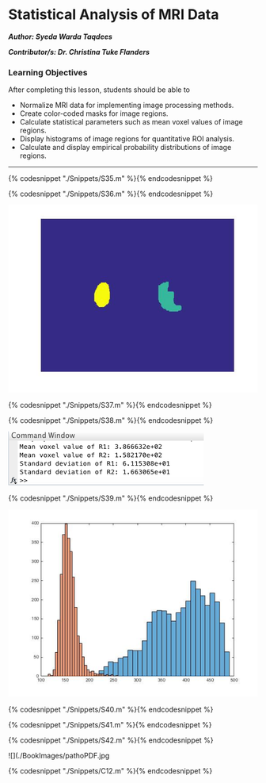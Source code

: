 # Statistical Analysis of MRI Data

***Author: Syeda Warda Taqdees***

***Contributor/s: Dr. Christina Tuke Flanders***


### Learning Objectives

After completing this lesson, students should be able to

*   Normalize MRI data for implementing image processing methods.
*   Create color-coded masks for image regions.
*   Calculate statistical parameters such as mean voxel values of image regions.
*   Display histograms of image regions for quantitative ROI analysis. 
*   Calculate and display empirical probability distributions of image regions.
_____________________________________________________________________________



{% codesnippet "./Snippets/S35.m" %}{% endcodesnippet %}

{% codesnippet "./Snippets/S36.m" %}{% endcodesnippet %}

![](./BookImages/pathoCodedMask.jpg)

{% codesnippet "./Snippets/S37.m" %}{% endcodesnippet %}

{% codesnippet "./Snippets/S38.m" %}{% endcodesnippet %}

![](./BookImages/pathoStats.tiff)

{% codesnippet "./Snippets/S39.m" %}{% endcodesnippet %}

![](./BookImages/pathoHist.jpg)

{% codesnippet "./Snippets/S40.m" %}{% endcodesnippet %}

{% codesnippet "./Snippets/S41.m" %}{% endcodesnippet %}

{% codesnippet "./Snippets/S42.m" %}{% endcodesnippet %}

![](./BookImages/pathoPDF.jpg

{% codesnippet "./Snippets/C12.m" %}{% endcodesnippet %}
